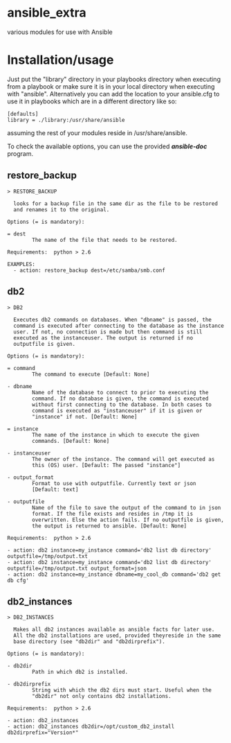 ansible_extra
===========

various modules for use with Ansible

# Installation/usage

Just put the "library" directory in your playbooks directory when executing from a playbook or make sure it is in your local directory when executing with "ansible".
Alternatively you can add the location to your ansible.cfg to use it in playbooks which are in a different directory like so:

```
[defaults]
library = ./library:/usr/share/ansible
```

assuming the rest of your modules reside in /usr/share/ansible.

To check the available options, you can use the provided ***ansible-doc*** program.

## restore_backup

```
> RESTORE_BACKUP

  looks for a backup file in the same dir as the file to be restored
  and renames it to the original.

Options (= is mandatory):

= dest
        The name of the file that needs to be restored.

Requirements:  python > 2.6

EXAMPLES:
  - action: restore_backup dest=/etc/samba/smb.conf
```

## db2

```
> DB2

  Executes db2 commands on databases. When "dbname" is passed, the
  command is executed after connecting to the database as the instance
  user. If not, no connection is made but then command is still
  executed as the instanceuser. The output is returned if no
  outputfile is given.

Options (= is mandatory):

= command
        The command to execute [Default: None]

- dbname
        Name of the database to connect to prior to executing the
        command. If no database is given, the command is executed
        without first connecting to the database. In both cases to
        command is executed as "instanceuser" if it is given or
        "instance" if not. [Default: None]

= instance
        The name of the instance in which to execute the given
        commands. [Default: None]

- instanceuser
        The owner of the instance. The command will get executed as
        this (OS) user. [Default: The passed "instance"]

- output_format
        Format to use with outputfile. Currently text or json
        [Default: text]

- outputfile
        Name of the file to save the output of the command to in json
        format. If the file exists and resides in /tmp it is
        overwritten. Else the action fails. If no outputfile is given,
        the output is returned to ansible. [Default: None]

Requirements:  python > 2.6

- action: db2 instance=my_instance command='db2 list db directory' outputfile=/tmp/output.txt
- action: db2 instance=my_instance command='db2 list db directory' outputfile=/tmp/output.txt output_format=json
- action: db2 instance=my_instance dbname=my_cool_db command='db2 get db cfg'
```

## db2_instances

```
> DB2_INSTANCES

  Makes all db2 instances available as ansible facts for later use.
  All the db2 installations are used, provided theyreside in the same
  base directory (see "db2dir" and "db2dirprefix").

Options (= is mandatory):

- db2dir
        Path in which db2 is installed.

- db2dirprefix
        String with which the db2 dirs must start. Useful when the
        "db2dir" not only contains db2 installations.

Requirements:  python > 2.6

- action: db2_instances
- action: db2_instances db2dir=/opt/custom_db2_install db2dirprefix="Version*"
```
